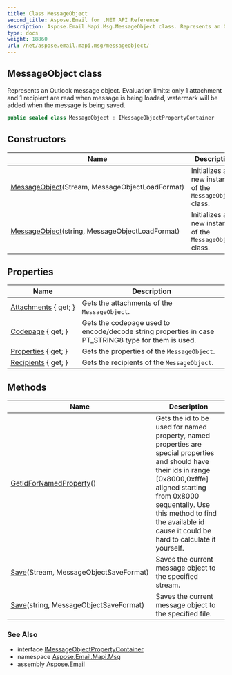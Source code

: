 ```yaml
---
title: Class MessageObject
second_title: Aspose.Email for .NET API Reference
description: Aspose.Email.Mapi.Msg.MessageObject class. Represents an Outlook message object. Evaluation limits only 1 attachment and 1 recipient are read when message is being loaded watermark will be added when the message is being saved
type: docs
weight: 18860
url: /net/aspose.email.mapi.msg/messageobject/
---
```

## MessageObject class

Represents an Outlook message object. Evaluation limits: only 1 attachment and 1 recipient are read when message is being loaded, watermark will be added when the message is being saved.

```csharp
public sealed class MessageObject : IMessageObjectPropertyContainer
```

## Constructors

| Name | Description |
| --- | --- |
| [MessageObject](messageobject/#constructor)(Stream, MessageObjectLoadFormat) | Initializes a new instance of the `MessageObject` class. |
| [MessageObject](messageobject/#constructor_1)(string, MessageObjectLoadFormat) | Initializes a new instance of the `MessageObject` class. |

## Properties

| Name | Description |
| --- | --- |
| [Attachments](../../aspose.email.mapi.msg/messageobject/attachments/) { get; } | Gets the attachments of the `MessageObject`. |
| [Codepage](../../aspose.email.mapi.msg/messageobject/codepage/) { get; } | Gets the codepage used to encode/decode string properties in case PT_STRING8 type for them is used. |
| [Properties](../../aspose.email.mapi.msg/messageobject/properties/) { get; } | Gets the properties of the `MessageObject`. |
| [Recipients](../../aspose.email.mapi.msg/messageobject/recipients/) { get; } | Gets the recipients of the `MessageObject`. |

## Methods

| Name | Description |
| --- | --- |
| [GetIdForNamedProperty](../../aspose.email.mapi.msg/messageobject/getidfornamedproperty/)() | Gets the id to be used for named property, named properties are special properties and should have their ids in range [0x8000,0xfffe] aligned starting from 0x8000 sequentally. Use this method to find the available id cause it could be hard to calculate it yourself. |
| [Save](../../aspose.email.mapi.msg/messageobject/save/#save)(Stream, MessageObjectSaveFormat) | Saves the current message object to the specified stream. |
| [Save](../../aspose.email.mapi.msg/messageobject/save/#save_1)(string, MessageObjectSaveFormat) | Saves the current message object to the specified file. |

### See Also

* interface [IMessageObjectPropertyContainer](../imessageobjectpropertycontainer/)
* namespace [Aspose.Email.Mapi.Msg](../../aspose.email.mapi.msg/)
* assembly [Aspose.Email](../../)


